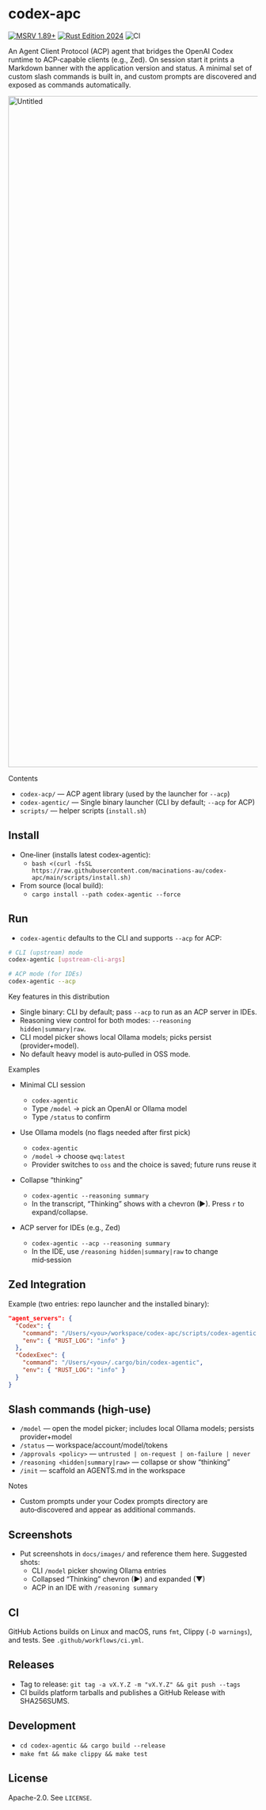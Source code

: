 codex-apc
================

[![MSRV 1.89+](https://img.shields.io/badge/MSRV-1.89%2B-blue.svg)](codex-acp/rust-toolchain.toml)
[![Rust Edition 2024](https://img.shields.io/badge/Edition-2024-blueviolet.svg)](https://doc.rust-lang.org/edition-guide/rust-2024/index.html)
![CI](https://img.shields.io/github/actions/workflow/status/macinations-au/codex-apc/ci.yml?label=CI)

An Agent Client Protocol (ACP) agent that bridges the OpenAI Codex runtime to ACP‑capable clients (e.g., Zed). On session start it prints a Markdown banner with the application version and status. A minimal set of custom slash commands is built in, and custom prompts are discovered and exposed as commands automatically.

<img width="2414" height="1354" alt="Untitled" src="https://github.com/user-attachments/assets/40199fd6-eebd-41b0-a73b-eb6bbfa6d406" />



Contents
- `codex-acp/` — ACP agent library (used by the launcher for `--acp`)
- `codex-agentic/` — Single binary launcher (CLI by default; `--acp` for ACP)
- `scripts/` — helper scripts (`install.sh`)

Install
-------

- One‑liner (installs latest codex-agentic):
  - `bash <(curl -fsSL https://raw.githubusercontent.com/macinations-au/codex-apc/main/scripts/install.sh)`
- From source (local build):
  - `cargo install --path codex-agentic --force`

Run
---

- `codex-agentic` defaults to the CLI and supports `--acp` for ACP:

```bash
# CLI (upstream) mode
codex-agentic [upstream-cli-args]

# ACP mode (for IDEs)
codex-agentic --acp
```

Key features in this distribution
- Single binary: CLI by default; pass `--acp` to run as an ACP server in IDEs.
- Reasoning view control for both modes: `--reasoning hidden|summary|raw`.
- CLI model picker shows local Ollama models; picks persist (provider+model).
- No default heavy model is auto‑pulled in OSS mode.

Examples
- Minimal CLI session
  - `codex-agentic`
  - Type `/model` → pick an OpenAI or Ollama model
  - Type `/status` to confirm

- Use Ollama models (no flags needed after first pick)
  - `codex-agentic`
  - `/model` → choose `qwq:latest`
  - Provider switches to `oss` and the choice is saved; future runs reuse it

- Collapse “thinking”
  - `codex-agentic --reasoning summary`
  - In the transcript, “Thinking” shows with a chevron (▶). Press `r` to expand/collapse.

- ACP server for IDEs (e.g., Zed)
  - `codex-agentic --acp --reasoning summary`
  - In the IDE, use `/reasoning hidden|summary|raw` to change mid‑session

Zed Integration
---------------

Example (two entries: repo launcher and the installed binary):

```json
"agent_servers": {
  "Codex": {
    "command": "/Users/<you>/workspace/codex-apc/scripts/codex-agentic.sh",
    "env": { "RUST_LOG": "info" }
  },
  "CodexExec": {
    "command": "/Users/<you>/.cargo/bin/codex-agentic",
    "env": { "RUST_LOG": "info" }
  }
}
```

Slash commands (high‑use)
-------------------------
- `/model` — open the model picker; includes local Ollama models; persists provider+model
- `/status` — workspace/account/model/tokens
- `/approvals <policy>` — `untrusted | on-request | on-failure | never`
- `/reasoning <hidden|summary|raw>` — collapse or show “thinking”
- `/init` — scaffold an AGENTS.md in the workspace

Notes
- Custom prompts under your Codex prompts directory are auto‑discovered and appear as additional commands.

Screenshots
-----------
- Put screenshots in `docs/images/` and reference them here. Suggested shots:
  - CLI `/model` picker showing Ollama entries
  - Collapsed “Thinking” chevron (▶) and expanded (▼)
  - ACP in an IDE with `/reasoning summary`

CI
--

GitHub Actions builds on Linux and macOS, runs `fmt`, Clippy (`-D warnings`), and tests. See `.github/workflows/ci.yml`.

Releases
--------

- Tag to release: `git tag -a vX.Y.Z -m "vX.Y.Z" && git push --tags`
- CI builds platform tarballs and publishes a GitHub Release with SHA256SUMS.

Development
-----------

- `cd codex-agentic && cargo build --release`
- `make fmt && make clippy && make test`

License
-------

Apache-2.0. See `LICENSE`.
